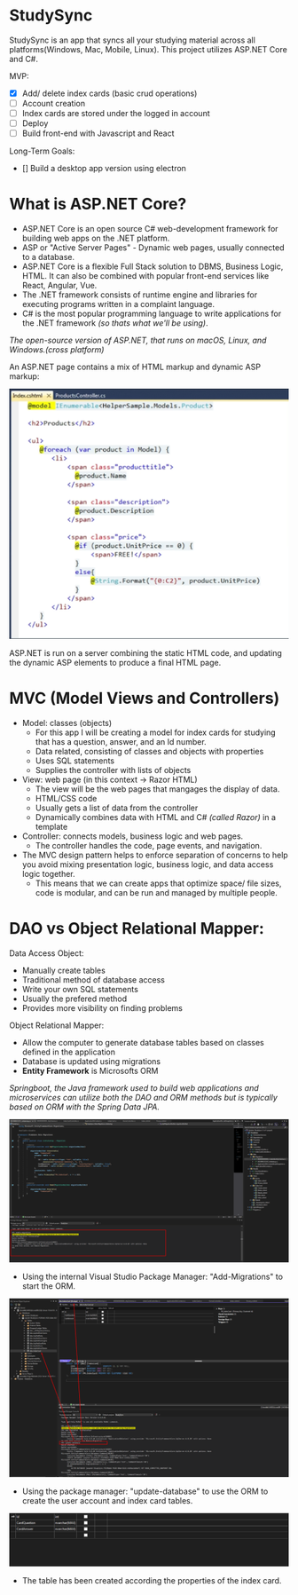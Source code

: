 # StudySync
StudySync is an app that syncs all your studying material across all platforms(Windows, Mac, Mobile, Linux). This project utilizes ASP.NET Core and C#.

MVP:
- [x] Add/ delete index cards (basic crud operations) 
- [ ] Account creation 
- [ ] Index cards are stored under the logged in account
- [ ] Deploy 
- [ ] Build front-end with Javascript and React

Long-Term Goals:
- [] Build a desktop app version using electron 

# What is ASP.NET Core?
- ASP.NET Core is an open source C# web-development framework for building web apps on the .NET platform.
- ASP or "Active Server Pages" - Dynamic web pages, usually connected to a database.
- ASP.NET Core is a flexible Full Stack solution to DBMS, Business Logic, HTML. It can also be combined with popular front-end services like React, Angular, Vue.
- The .NET framework consists of runtime engine and libraries for executing programs written in a complaint language.
- C# is the most popular programming language to write applications for the .NET framework *(so thats what we'll be using)*. 


*The open-source version of ASP.NET, that runs on macOS, Linux, and Windows.(cross platform)*


An ASP.NET page contains a mix of HTML markup and dynamic ASP markup: 


![ASP.NET](image.png)

ASP.NET is run on a server combining the static HTML code, and updating the dynamic ASP elements to produce a final HTML page.

# MVC (Model Views and Controllers)
- Model: classes (objects)
    - For this app I will be creating a model for index cards for studying that has a question, answer, and an Id number.
    - Data related, consisting of classes and objects with properties
    - Uses SQL statements
    - Supplies the controller with lists of objects 
- View: web page (in this context -> Razor HTML)
    - The view will be the web pages that mangages the display of data.
    - HTML/CSS code 
    - Usually gets a list of data from the controller
    - Dynamically combines data with HTML and C# *(called Razor)* in a template
- Controller: connects models, business logic and web pages.
    - The controller handles the code, page events, and navigation.  
- The MVC design pattern helps to enforce separation of concerns to help you avoid mixing presentation logic, business logic, and data access logic together. 
    - This means that we can create apps that optimize space/ file sizes, code is modular, and can be run and managed by multiple people. 

# DAO vs Object Relational Mapper: 
Data Access Object:

- Manually create tables
- Traditional method of database access 
- Write your own SQL statements
- Usually the prefered method
- Provides more visibility on finding problems

Object Relational Mapper:
- Allow the computer to generate database tables based on classes defined in the application
- Database is updated using migrations 
- **Entity Framework** is Microsofts ORM


*Springboot, the Java framework used to build web applications and microservices can utilize both the DAO and ORM methods but is typically based on ORM with the Spring Data JPA.*

![ORM Setup](image-1.png)
- Using the internal Visual Studio Package Manager: "Add-Migrations" to start the ORM.

![ORM making the tables](image-2.png)
- Using the package manager: "update-database" to use the ORM to create the user account and index card tables. 

![IndexCard Table](image-3.png)
- The table has been created according the properties of the index card.


